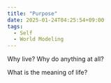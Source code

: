 ```yaml
---
title: "Purpose"
date: 2025-01-24T04:25:54+09:00
tags:
  - Self
  - World Modeling
---
```


Why live? Why do anything at all?

What is the meaning of life?